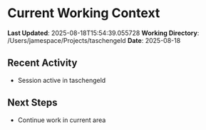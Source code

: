# Current Working Context

**Last Updated**: 2025-08-18T15:54:39.055728
**Working Directory**: /Users/jamespace/Projects/taschengeld
**Date**: 2025-08-18

## Recent Activity

- Session active in taschengeld

## Next Steps

- Continue work in current area
